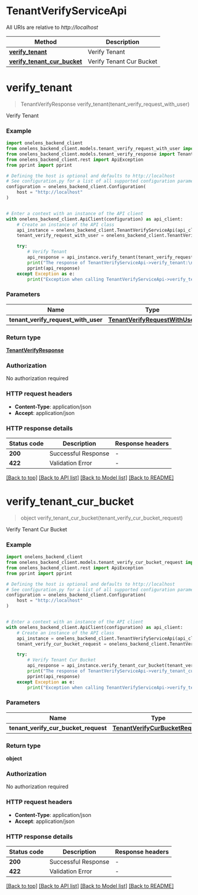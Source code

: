 # TenantVerifyServiceApi

All URIs are relative to *http://localhost*

Method | Description
------------- | -------------
[**verify_tenant**](TenantVerifyServiceApi.md#verify_tenant) | Verify Tenant
[**verify_tenant_cur_bucket**](TenantVerifyServiceApi.md#verify_tenant_cur_bucket) | Verify Tenant Cur Bucket


# **verify_tenant**
> TenantVerifyResponse verify_tenant(tenant_verify_request_with_user)

Verify Tenant

### Example


```python
import onelens_backend_client
from onelens_backend_client.models.tenant_verify_request_with_user import TenantVerifyRequestWithUser
from onelens_backend_client.models.tenant_verify_response import TenantVerifyResponse
from onelens_backend_client.rest import ApiException
from pprint import pprint

# Defining the host is optional and defaults to http://localhost
# See configuration.py for a list of all supported configuration parameters.
configuration = onelens_backend_client.Configuration(
    host = "http://localhost"
)


# Enter a context with an instance of the API client
with onelens_backend_client.ApiClient(configuration) as api_client:
    # Create an instance of the API class
    api_instance = onelens_backend_client.TenantVerifyServiceApi(api_client)
    tenant_verify_request_with_user = onelens_backend_client.TenantVerifyRequestWithUser() # TenantVerifyRequestWithUser | 

    try:
        # Verify Tenant
        api_response = api_instance.verify_tenant(tenant_verify_request_with_user)
        print("The response of TenantVerifyServiceApi->verify_tenant:\n")
        pprint(api_response)
    except Exception as e:
        print("Exception when calling TenantVerifyServiceApi->verify_tenant: %s\n" % e)
```



### Parameters


Name | Type | Description  | Notes
------------- | ------------- | ------------- | -------------
 **tenant_verify_request_with_user** | [**TenantVerifyRequestWithUser**](TenantVerifyRequestWithUser.md)|  | 

### Return type

[**TenantVerifyResponse**](TenantVerifyResponse.md)

### Authorization

No authorization required

### HTTP request headers

 - **Content-Type**: application/json
 - **Accept**: application/json

### HTTP response details

| Status code | Description | Response headers |
|-------------|-------------|------------------|
**200** | Successful Response |  -  |
**422** | Validation Error |  -  |

[[Back to top]](#) [[Back to API list]](../README.md#documentation-for-api-endpoints) [[Back to Model list]](../README.md#documentation-for-models) [[Back to README]](../README.md)

# **verify_tenant_cur_bucket**
> object verify_tenant_cur_bucket(tenant_verify_cur_bucket_request)

Verify Tenant Cur Bucket

### Example


```python
import onelens_backend_client
from onelens_backend_client.models.tenant_verify_cur_bucket_request import TenantVerifyCurBucketRequest
from onelens_backend_client.rest import ApiException
from pprint import pprint

# Defining the host is optional and defaults to http://localhost
# See configuration.py for a list of all supported configuration parameters.
configuration = onelens_backend_client.Configuration(
    host = "http://localhost"
)


# Enter a context with an instance of the API client
with onelens_backend_client.ApiClient(configuration) as api_client:
    # Create an instance of the API class
    api_instance = onelens_backend_client.TenantVerifyServiceApi(api_client)
    tenant_verify_cur_bucket_request = onelens_backend_client.TenantVerifyCurBucketRequest() # TenantVerifyCurBucketRequest | 

    try:
        # Verify Tenant Cur Bucket
        api_response = api_instance.verify_tenant_cur_bucket(tenant_verify_cur_bucket_request)
        print("The response of TenantVerifyServiceApi->verify_tenant_cur_bucket:\n")
        pprint(api_response)
    except Exception as e:
        print("Exception when calling TenantVerifyServiceApi->verify_tenant_cur_bucket: %s\n" % e)
```



### Parameters


Name | Type | Description  | Notes
------------- | ------------- | ------------- | -------------
 **tenant_verify_cur_bucket_request** | [**TenantVerifyCurBucketRequest**](TenantVerifyCurBucketRequest.md)|  | 

### Return type

**object**

### Authorization

No authorization required

### HTTP request headers

 - **Content-Type**: application/json
 - **Accept**: application/json

### HTTP response details

| Status code | Description | Response headers |
|-------------|-------------|------------------|
**200** | Successful Response |  -  |
**422** | Validation Error |  -  |

[[Back to top]](#) [[Back to API list]](../README.md#documentation-for-api-endpoints) [[Back to Model list]](../README.md#documentation-for-models) [[Back to README]](../README.md)

